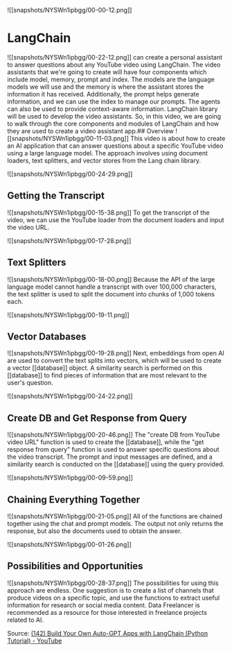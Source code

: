 ![[snapshots/NYSWn1ipbgg/00-00-12.png]]
# LangChain
![[snapshots/NYSWn1ipbgg/00-22-12.png]]
can create a personal assistant to answer questions about any YouTube video using LangChain. The video assistants that we're going to create will have four components which include model, memory, prompt and index. The models are the language models we will use and the memory is where the assistant stores the information it has received. Additionally, the prompt helps generate information, and we can use the index to manage our prompts. The agents can also be used to provide context-aware information. LangChain library will be used to develop the video assistants. So, in this video, we are going to walk through the core components and modules of LangChain and how they are used to create a video assistant app.## Overview
![[snapshots/NYSWn1ipbgg/00-11-03.png]]
This video is about how to create an AI application that can answer questions about a specific YouTube video using a large language model. The approach involves using document loaders, text splitters, and vector stores from the Lang chain library. 

![[snapshots/NYSWn1ipbgg/00-24-29.png]]
## Getting the Transcript
![[snapshots/NYSWn1ipbgg/00-15-38.png]]
To get the transcript of the video, we can use the YouTube loader from the document loaders and input the video URL.

![[snapshots/NYSWn1ipbgg/00-17-28.png]]
## Text Splitters
![[snapshots/NYSWn1ipbgg/00-18-00.png]]
Because the API of the large language model cannot handle a transcript with over 100,000 characters, the text splitter is used to split the document into chunks of 1,000 tokens each. 

![[snapshots/NYSWn1ipbgg/00-19-11.png]]
## Vector Databases
![[snapshots/NYSWn1ipbgg/00-19-28.png]]
Next, embeddings from open AI are used to convert the text splits into vectors, which will be used to create a vector [[database]] object. A similarity search is performed on this [[database]] to find pieces of information that are most relevant to the user's question.

![[snapshots/NYSWn1ipbgg/00-24-22.png]]
## Create DB and Get Response from Query
![[snapshots/NYSWn1ipbgg/00-20-46.png]]
The "create DB from YouTube video URL" function is used to create the [[database]], while the "get response from query" function is used to answer specific questions about the video transcript. The prompt and input messages are defined, and a similarity search is conducted on the [[database]] using the query provided.

![[snapshots/NYSWn1ipbgg/00-09-59.png]]
## Chaining Everything Together
![[snapshots/NYSWn1ipbgg/00-21-05.png]]
All of the functions are chained together using the chat and prompt models. The output not only returns the response, but also the documents used to obtain the answer.

![[snapshots/NYSWn1ipbgg/00-01-26.png]]
## Possibilities and Opportunities
![[snapshots/NYSWn1ipbgg/00-28-37.png]]
The possibilities for using this approach are endless. One suggestion is to create a list of channels that produce videos on a specific topic, and use the functions to extract useful information for research or social media content. Data Freelancer is recommended as a resource for those interested in freelance projects related to AI.

Source: [(142) Build Your Own Auto-GPT Apps with LangChain (Python Tutorial) - YouTube](https://www.youtube.com/watch?v=NYSWn1ipbgg)

